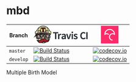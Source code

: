 # mbd

Branch|[![Travis CI logo](pics/TravisCI.png)](https://travis-ci.org)|[![Codecov logo](pics/Codecov.png)](https://www.codecov.io)
---|---|---
`master`|[![Build Status](https://travis-ci.org/giappo/mbd.svg?branch=master)](https://travis-ci.org/giappo/mbd) | [![codecov.io](https://codecov.io/github/giappo/mbd/coverage.svg?branch=master)](https://codecov.io/github/giappo/mbd?branch=master)
`develop`|[![Build Status](https://travis-ci.org/giappo/mbd.svg?branch=develop)](https://travis-ci.org/giappo/mbd) | [![codecov.io](https://codecov.io/github/giappo/mbd/coverage.svg?branch=develop)](https://codecov.io/github/giappo/mbd?branch=develop)

Multiple Birth Model
